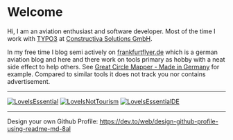 # Welcome 

Hi, I am an aviation enthusiast and software developer. Most of the time I work with [TYPO3](https://github.com/TYPO3/TYPO3.CMS/) at [Constructiva Solutions GmbH](https://www.constructiva.de/).

In my free time I blog semi actively on [frankfurtflyer.de](https://www.frankfurtflyer.de/) which is a german aviation blog and here and there work on tools primary as hobby with a neat side effect to help others. See [Great Circle Mapper - Made in Germany](https://gcmap.de/en) for example. Compared to similar tools it does not track you nor contains advertisement.

_________________________________________________________

[![LoveIsEssential](https://img.shields.io/badge/LOVE-love--is--essential--info-%23e64946?style=for-the-badge)](https://loveisessential.info/)
[![LoveIsNotTourism](https://img.shields.io/badge/LOVE-love--is--not--tourism--org-%23e64946?style=for-the-badge)](https://loveisnottourism.org/)
[![LoveIsEssentialDE](https://img.shields.io/badge/LOVE-love--is--essential--de-%23e64946?style=for-the-badge)](https://www.loveisessential.de/)

_________________________________________________________
Design your own Github Profile:
https://dev.to/web/design-github-profile-using-readme-md-8al
